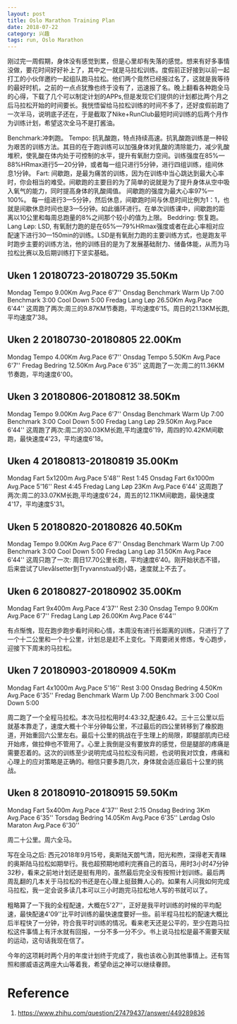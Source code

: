 ```yaml
---
layout: post
title: Oslo Marathon Training Plan
date: 2018-07-22
category: 兴趣
tags: run, Oslo Marathon
---
```

刚过完一周假期，身体没有感觉到累，但是心里却有失落的感觉。想来有好多事情没做，要花时间好好补上了，其中之一就是马拉松训练。度假前正好接到以前一起打工的小伙伴邀约一起组队跑马拉松。他们两个竟然已经报过名了，这就是我等待的最好时机，之前的一点点犹豫也终于没有了，迅速报了名。晚上翻看各种跑全马的心得，下载了几个可以制定计划的APPs,但是发现它们提供的计划都比两个月之后马拉松开始的时间要长。我恍悟留给马拉松训练的时间不多了，还好度假前跑了一次半马，说明底子还在，于是截取了Nike+RunClub最短时间训练的后两个月作为训练计划，希望这次全马不是打酱油。

Benchmark:冲刺跑。
Tempo: 抗乳酸跑，特点持续高速。抗乳酸跑训练是一种较为艰苦的训练方法。其目的在于跑训练可以加强身体对乳酸的清除能力，减少乳酸堆积，使乳酸在体内处于可控制的水平，提升有氧耐力空间。训练强度在85%—88%HRmax进行5—20分钟，或者每一组只进行5分钟，进行四组训练，组间休息1分钟。
Fart: 间歇跑，是最为痛苦的训练，因为在训练中当心跳达到最大心率时，你会相当的难受。间歇跑的主要目的为了简单的说就是为了提升身体从空中吸入氧气的能力，同时提高身体的乳酸阈值。 间歇跑的强度为最大心率97%—100%。 每一组进行3—5分钟，然后休息，间歇跑时间与休息时间比例为1：1，也就是间歇休息时间也是3—5分钟。如此循环进行。在单次训练课中，间歇跑的距离以10公里和每周总跑量的8%之间那个较小的值为上限。
Beddring: 恢复跑。
Lang Løp: LSD, 有氧耐力跑的是在65%—79%HRmax强度或者在此心率相对应配速下进行30—150min的训练。LSD是有氧耐力跑的主要训练方式，也是跑友平时跑步主要的训练方法，他的训练目的是为了发展基础耐力、储备体能，从而为马拉松比赛以及后期训练打下坚实基础。


## Uken 1 20180723-20180729 35.50Km
Mondag Tempo 9.00Km Avg.Pace 6'7''
Onsdag Benchmark Warm Up 7:00 Benchmark 3:00 Cool Down 5:00
Fredag Lang Løp 26.50Km Avg.Pace 6'44''
这周跑了两次:周三的9.87KM节奏跑，平均速度6'15。周日的21.13KM长跑,平均速度7'38。

## Uken 2 20180730-20180805 22.00Km
Mondag Tempo 4.00Km Avg.Pace 6'7''
Onsdag Tempo 5.50Km Avg.Pace 6'7''
Fredag Bedring 12.50Km Avg.Pace 6'35''
这周跑了一次:周二的11.36KM节奏跑，平均速度6'00。

## Uken 3 20180806-20180812 38.50Km
Mondag Tempo 9.00Km Avg.Pace 6'7''
Onsdag Benchmark Warm Up 7:00 Benchmark 3:00 Cool Down 5:00
Fredag Lang Løp 29.50Km Avg.Pace 6'44''
这周跑了两次:周二的30.03KM长跑,平均速度6'19，周四的10.42KM间歇跑，最快速度4'23，平均速度6'18。

## Uken 4 20180813-20180819 35.00Km
Mondag Fart 5x1200m Avg.Pace 5'48'' Rest 1:45
Onsdag Fart 6x1000m Avg.Pace 5'16'' Rest 4:45
Fredag Lang Løp 23Km Avg.Pace 6'44'
这周跑了两次:周二的33.07KM长跑,平均速度6'24，周五的12.11KM间歇跑，最快速度4'17，平均速度5'31。

## Uken 5 20180820-20180826 40.50Km
Mondag Tempo 9.00Km Avg.Pace 6'7''
Onsdag Benchmark Warm Up 7:00 Benchmark 3:00 Cool Down 5:00
Fredag Lang Løp 31.50Km Avg.Pace 6'44''
这周只跑了一次: 周日17.70公里长跑，平均速度6'40。刚开始状态不错，后来尝试了Ulevålsetter到Tryvannstua的小路，速度就上不去了。

## Uken 6 20180827-20180902 35.00Km
Mondag Fart 9x400m Avg.Pace 4'37'' Rest 2:30
Onsdag Tempo 9.00Km Avg.Pace 6'7''
Fredag Lang Løp 26.00Km Avg.Pace 6'44''

有点惭愧，现在跑步跑步看时间和心情，本周没有进行长距离的训练，只进行了了一个十二公里和一个十公里，计划总是赶不上变化。下周要闭关修炼，专心跑步，迎接下下周末的马拉松。

## Uken 7 20180903-20180909 4.50Km
Mondag Fart 4x1000m Avg.Pace 5'16'' Rest 3:00
Onsdag Bedring 4.50Km Avg.Pace 6'35''
Fredag Benchmark Warm Up 7:00 Benchmark 3:00 Cool Down 5:00

周二跑了一个全程马拉松。本次马拉松用时4:43:32,配速6.42。三十三公里以后就基本靠走了，速度大概十个半分钟每公里，不过最后的四公里转移到了橡胶跑道，开始重回六公里左右。最后十公里的挑战在于生理上的局限，即腿部肌肉已经开始疼，做拉伸也不管用了。心里上我倒是没有要放弃的感觉，但是腿部的疼痛是需要忍着的。这次的训练至少说明完成马拉松没有问题，也说明我对饮食，疼痛和心理上的应对策略是正确的。相信只要多跑几次，身体就会适应最后十公里的挑战。

## Uken 8 20180910-20180915 59.50Km
Mondag  Fart 5x400m Avg.Pace 4'37'' Rest 2:15
Onsdag  Bedring 3Km Avg.Pace 6'35''
Torsdag Bedring 14.05Km Avg.Pace 6'35''
Lørdag  Oslo Maraton Avg.Pace 6'30''

周二十公里。周六全马。

写在全马之后:
西元2018年9月15号，奥斯陆天朗气清，阳光和煦，深得老天青睐的奥斯陆马拉松如期举行。我也超预期地顺利完赛自己的首马，用时3小时47分钟32秒，看来之前地计划还是挺有用的，虽然最后完全没有按照计划训练。最后两周乱翻的几本关于马拉松的书还是在心理上挺鼓舞人心的。如果有人问我如何完成马拉松，我一定会说多读几本可以三小时跑完马拉松地人写的书就可以了。

粗略算了一下我的全程配速，大概在5'27''，正好是我平时训练的时候的平均配速，最快配速4'09''比平时训练的最快速度要好一些。前半程马拉松的配速大概比后半程快了一分钟，符合我平时训练的情况。看来老天还是公平的，至少在跑马拉松这件事情上有汗水就有回报，一分不多一分不少。书上说马拉松是最不需要天赋的运动，这句话我现在信了。

今年的这项耗时两个月的年度计划终于完成了，我也该收心到其他事情上。还有驾照和挪威语这两座大山等着我，希望命运之神可以继续眷顾。

# Reference
1. https://www.zhihu.com/question/27479437/answer/449289836
